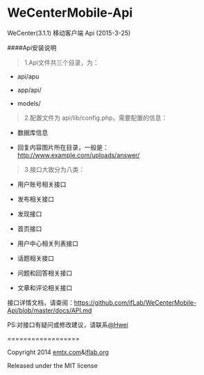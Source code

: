 WeCenterMobile-Api
==================

WeCenter(3.1.1) 移动客户端 Api (2015-3-25)

####Api安装说明

> 1.Api文件共三个目录，为：

- api/apu

- app/api/

- models/

> 2.配置文件为 api/lib/config.php，需要配置的信息：

- 数据库信息

- 回复内容图片所在目录，一般是：http://www.example.com/uploads/answer/

> 3.接口大致分为八类：

- 用户账号相关接口

- 发布相关接口

- 发现接口

- 首页接口

- 用户中心相关列表接口

- 话题相关接口

- 问题和回答相关接口

- 文章和评论相关接口

接口详情文档，请查阅：https://github.com/ifLab/WeCenterMobile-Api/blob/master/docs/API.md

PS:对接口有疑问或修改建议，请联系[@Hwei](http://hihwei.com/ "Hwei")

==================

Copyright 2014 [emtx.com](http://emtx.com/)&[iflab.org](http://iflab.org/)

Released under the MIT license
